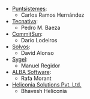 - [Puntsistemes](https://www.puntsistemes.es):
  - Carlos Ramos Hernández
- [Tecnativa](https://www.tecnativa.com):
  - Pedro M. Baeza
- [CommitSun](https://www.commitsun.com):
  - Darío Lodeiros
- [Solvos](https://www.solvos.es):
  - David Alonso
- [Sygel](https://www.sygel.es):
  - Manuel Regidor
- [ALBA Software](https://www.albasoft.com):
  - Rafa Morant
- [Heliconia Solutions Pvt. Ltd.](https://www.heliconia.io)
  - Bhavesh Heliconia
